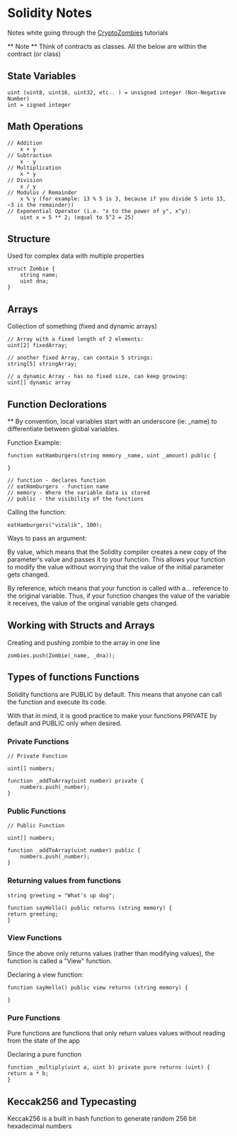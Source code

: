 # Solidity Notes
Notes white going through the [CryptoZombies](https://cryptozombies.io) tutorials

** Note **
Think of contracts as classes. All the below are within the contract (or class)


## State Variables
    uint (uint8, uint16, uint32, etc.. ) = unsigned integer (Non-Negative Number)
    int = signed integer

## Math Operations
    // Addition
        x + y
    // Subtraction
        x - y
    // Multiplication
        x * y
    // Division
        x / y
    // Modulus / Remainder
        x % y (for example: 13 % 5 is 3, because if you divide 5 into 13, ~3 is the remainder))
    // Exponential Operator (i.e. "x to the power of y", x^y):
        uint x = 5 ** 2; (equal to 5^2 = 25)

## Structure
Used for complex data with multiple properties

    struct Zombie {
        string name;
        uint dna;
    }

## Arrays
Collection of something (fixed and dynamic arrays)

    // Array with a fixed length of 2 elements:
    uint[2] fixedArray;
    
    // another fixed Array, can contain 5 strings:
    string[5] stringArray;
    
    // a dynamic Array - has no fixed size, can keep growing:
    uint[] dynamic array

## Function Declorations

** By convention, local variables start with an underscore (ie: _name) to differentiate between global variables.


Function Example:

    function eatHamburgers(string memory _name, uint _amount) public {

    }

    // function - declares function
    // eatHamburgers - function name
    // memory - Where the variable data is stored
    // public - the visibility of the functions

Calling the function:

    eatHamburgers("vitalik", 100);

Ways to pass an argument:

By value, which means that the Solidity compiler creates a new copy of the parameter's value and passes it to your function. This allows your function to modify the value without worrying that the value of the initial parameter gets changed.

By reference, which means that your function is called with a... reference to the original variable. Thus, if your function changes the value of the variable it receives, the value of the original variable gets changed.

## Working with Structs and Arrays

Creating and pushing zombie to the array in one line

    zombies.push(Zombie(_name, _dna));

## Types of functions Functions
Solidity functions are PUBLIC by default. This means that anyone can call the function and execute its code.

With that in mind, it is good practice to make your functions PRIVATE by default and PUBLIC only when desired.

### Private Functions
    // Private Function

    uint[] numbers;

    function _addToArray(uint number) private {
        numbers.push(_number);
    }

### Public Functions
    // Public Function

    uint[] numbers;

    function _addToArray(uint number) public {
        numbers.push(_number);
    }
### Returning values from functions
    string greeting = "What's up dog";

    function sayHello() public returns (string memory) {
    return greeting;
    }

### View Functions
Since the above only returns values (rather than modifying values), the function is called a "View" function.

Declaring a view function:


    function sayHello() public view returns (string memory) {
        
    }

### Pure Functions
Pure functions are functions that only return values values without reading from the state of the app

Declaring a pure function


    function _multiply(uint a, uint b) private pure returns (uint) {
    return a * b;
    }

## Keccak256 and Typecasting
Keccak256 is a built in hash function to generate random 256 bit hexadecimal numbers
